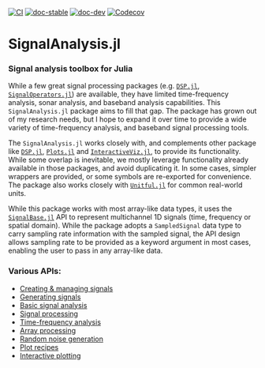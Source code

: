 [![CI](https://github.com/org-arl/SignalAnalysis.jl/workflows/CI/badge.svg)](https://github.com/org-arl/SignalAnalysis.jl/actions)
[![doc-stable](https://img.shields.io/badge/docs-stable-blue.svg)](https://org-arl.github.io/SignalAnalysis.jl/stable)
[![doc-dev](https://img.shields.io/badge/docs-latest-blue.svg)](https://org-arl.github.io/SignalAnalysis.jl/dev)
[![Codecov](https://codecov.io/gh/org-arl/SignalAnalysis.jl/branch/master/graph/badge.svg)](https://codecov.io/gh/org-arl/SignalAnalysis.jl)

# SignalAnalysis.jl
### Signal analysis toolbox for Julia

While a few great signal processing packages (e.g. [`DSP.jl`](https://github.com/JuliaDSP/DSP.jl), [`SignalOperators.jl`](https://github.com/haberdashPI/SignalOperators.jl)) are available, they have limited time-frequency analysis, sonar analysis, and baseband analysis capabilities. This `SignalAnalysis.jl` package aims to fill that gap. The package has grown out of my research needs, but I hope to expand it over time to provide a wide variety of time-frequency analysis, and baseband signal processing tools.

The `SignalAnalysis.jl` works closely with, and complements other package like [`DSP.jl`](https://github.com/JuliaDSP/DSP.jl), [`Plots.jl`](https://github.com/JuliaPlots/Plots.jl) and [`InteractiveViz.jl`](https://github.com/org-arl/InteractiveViz.jl), to provide its functionality. While some overlap is inevitable, we mostly leverage functionality already available in those packages, and avoid duplicating it. In some cases, simpler wrappers are provided, or some symbols are re-exported for convenience. The package also works closely with [`Unitful.jl`](https://github.com/PainterQubits/Unitful.jl) for common real-world units.

While this package works with most array-like data types, it uses the [`SignalBase.jl`](https://github.com/haberdashPI/SignalBase.jl) API to represent multichannel 1D signals (time, frequency or spatial domain). While the package adopts a `SampledSignal` data type to carry sampling rate information with the sampled signal, the API design allows sampling rate to be provided as a keyword argument in most cases, enabling the user to pass in any array-like data.

### Various APIs:
- [Creating & managing signals](https://org-arl.github.io/SignalAnalysis.jl/stable/signals.html)
- [Generating signals](https://org-arl.github.io/SignalAnalysis.jl/stable/generate.html)
- [Basic signal analysis](https://org-arl.github.io/SignalAnalysis.jl/stable/basic.html)
- [Signal processing](https://org-arl.github.io/SignalAnalysis.jl/stable/dsp.html)
- [Time-frequency analysis](https://org-arl.github.io/SignalAnalysis.jl/stable/tfa.html)
- [Array processing](https://org-arl.github.io/SignalAnalysis.jl/stable/array.html)
- [Random noise generation](https://org-arl.github.io/SignalAnalysis.jl/stable/random.html)
- [Plot recipes](https://org-arl.github.io/SignalAnalysis.jl/stable/plot.html)
- [Interactive plotting](https://org-arl.github.io/SignalAnalysis.jl/stable/iplot.html)
